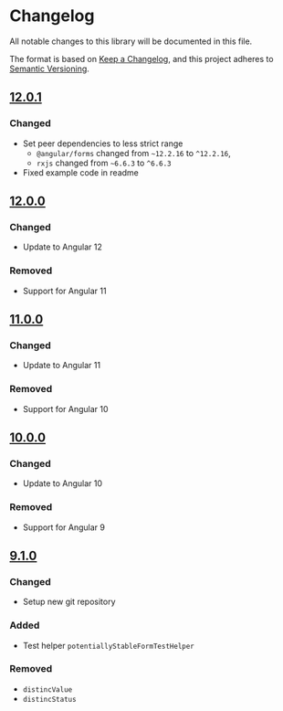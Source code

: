 # Changelog

All notable changes to this library will be documented in this file.

The format is based on [Keep a Changelog](https://keepachangelog.com/en/1.0.0/),
and this project adheres to [Semantic Versioning](https://semver.org/spec/v2.0.0.html).

## [12.0.1]

### Changed

- Set peer dependencies to less strict range
  - `@angular/forms` changed from `~12.2.16` to `^12.2.16`,
  - `rxjs` changed from `~6.6.3` to `^6.6.3`
- Fixed example code in readme

## [12.0.0]

### Changed

- Update to Angular 12

### Removed

- Support for Angular 11

## [11.0.0]

### Changed

- Update to Angular 11

### Removed

- Support for Angular 10

## [10.0.0]

### Changed

- Update to Angular 10

### Removed

- Support for Angular 9

## [9.1.0]

### Changed

-   Setup new git repository

### Added

-   Test helper `potentiallyStableFormTestHelper`

### Removed

-   `distincValue`
-   `distincStatus`

[12.0.1]: https://github.com/karsten-bruckmann/form-effects/compare/v12.0.0...v12.0.1
[12.0.0]: https://github.com/karsten-bruckmann/form-effects/compare/v11.0.0...v12.0.0
[11.0.0]: https://github.com/karsten-bruckmann/form-effects/compare/v10.0.0...v11.0.0
[10.0.0]: https://github.com/karsten-bruckmann/form-effects/compare/v9.1.0...v10.0.0
[9.1.0]: https://github.com/karsten-bruckmann/form-effects/tree/v9.1.0
